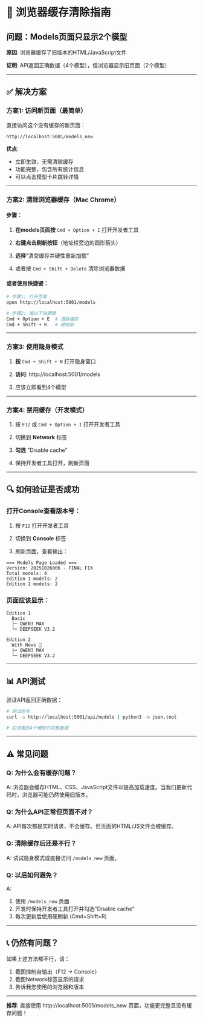# 🔧 浏览器缓存清除指南

## 问题：Models页面只显示2个模型

**原因**: 浏览器缓存了旧版本的HTML/JavaScript文件

**证明**: API返回正确数据（4个模型），但浏览器显示旧页面（2个模型）

---

## ✅ 解决方案

### 方案1: 访问新页面（最简单）

直接访问这个没有缓存的新页面：

```
http://localhost:5001/models_new
```

**优点**:
- 立即生效，无需清除缓存
- 功能完整，包含所有统计信息
- 可以点击模型卡片跳转详情

---

### 方案2: 清除浏览器缓存（Mac Chrome）

#### 步骤：

1. **在models页面按** `Cmd + Option + I` 打开开发者工具

2. **右键点击刷新按钮**（地址栏旁边的圆形箭头）

3. **选择**"清空缓存并硬性重新加载"

4. 或者按 `Cmd + Shift + Delete` 清除浏览器数据

#### 或者使用快捷键：

```bash
# 步骤1: 打开页面
open http://localhost:5001/models

# 步骤2: 按以下快捷键
Cmd + Option + E  # 清除缓存
Cmd + Shift + R   # 硬刷新
```

---

### 方案3: 使用隐身模式

1. **按** `Cmd + Shift + N` 打开隐身窗口

2. **访问**: http://localhost:5001/models

3. 应该立即看到4个模型

---

### 方案4: 禁用缓存（开发模式）

1. 按 `F12` 或 `Cmd + Option + I` 打开开发者工具

2. 切换到 **Network** 标签

3. **勾选** "Disable cache"

4. 保持开发者工具打开，刷新页面

---

## 🔍 如何验证是否成功

### 打开Console查看版本号：

1. 按 `F12` 打开开发者工具

2. 切换到 **Console** 标签

3. 刷新页面，查看输出：

```
=== Models Page Loaded ===
Version: 20251026006 - FINAL FIX
Total models: 4
Edition 1 models: 2
Edition 2 models: 2
```

### 页面应该显示：

```
Edition 1
  Basic
  ├─ QWEN3 MAX
  └─ DEEPSEEK V3.2

Edition 2
  With News 📰
  ├─ QWEN3 MAX
  └─ DEEPSEEK V3.2
```

---

## 📊 API测试

验证API返回正确数据：

```bash
# 测试命令
curl -s http://localhost:5001/api/models | python3 -m json.tool

# 应该看到4个模型的完整数据
```

---

## ⚠️ 常见问题

### Q: 为什么会有缓存问题？

A: 浏览器会缓存HTML、CSS、JavaScript文件以提高加载速度。当我们更新代码时，浏览器可能仍然使用旧版本。

### Q: 为什么API正常但页面不对？

A: API每次都是实时请求，不会缓存。但页面的HTML/JS文件会被缓存。

### Q: 清除缓存后还是不行？

A: 试试隐身模式或直接访问 `/models_new` 页面。

### Q: 以后如何避免？

A: 
1. 使用 `/models_new` 页面
2. 开发时保持开发者工具打开并勾选"Disable cache"
3. 每次更新后使用硬刷新 (Cmd+Shift+R)

---

## 📞 仍然有问题？

如果上述方法都不行，请：

1. 截图控制台输出（F12 → Console）
2. 截图Network标签显示的请求
3. 告诉我您使用的浏览器和版本

---

**推荐**: 直接使用 http://localhost:5001/models_new 页面，功能更完整且没有缓存问题！


